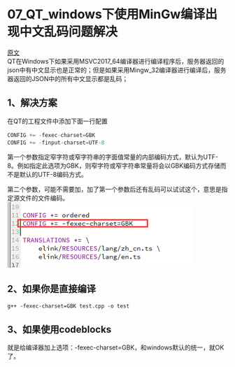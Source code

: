 # 07_QT_windows下使用MinGw编译出现中文乱码问题解决
[原文](https://blog.csdn.net/Timekeeperl/article/details/68266218)<br>
QT在Windows下如果采用MSVC2017_64编译器进行编译程序后，服务器返回的json中有中文显示也是正常的；但是如果采用Mingw_32编译器进行编译后，服务器返回的JSON中的所有中文显示都是乱码；

## 1、解决方案
在QT的工程文件中添加下面一行配置 
```cpp
CONFIG += -fexec-charset=GBK
CONFIG += -finput-charset=UTF-8
```
第一个参数指定窄字符或窄字符串的字面值常量的内部编码方式，默认为UTF-8。例如指定此选项为GBK，则窄字符或窄字符串常量将会以GBK编码方式存储而不是默认的UTF-8编码方式。

第二个参数，可能不需要加，加了第一个参数后还有乱码可以试试这个，意思是指定源文件的文件编码。
![img](https://github.com/dyj095/notebook/blob/master/07_QT_windows%E4%B8%8B%E4%BD%BF%E7%94%A8MinGw%E7%BC%96%E8%AF%91%E5%87%BA%E7%8E%B0%E4%B8%AD%E6%96%87%E4%B9%B1%E7%A0%81%E9%97%AE%E9%A2%98%E8%A7%A3%E5%86%B3/imgs/1.png)

## 2、如果你是直接编译
```shell
g++ -fexec-charset=GBK test.cpp -o test
```

## 3、如果使用codeblocks
就是给编译器加上选项：-fexec-charset=GBK，和windows默认的统一，就OK了。
